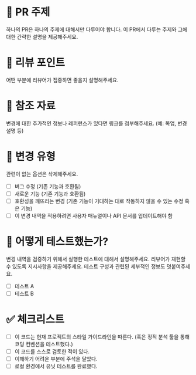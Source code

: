 # :dart: PR 주제

하나의 PR은 하나의 주제에 대해서만 다루어야 합니다. 이 PR에서 다루는 주제와 그에 대한 간략한 설명을 제공해주세요.

# :eyes: 리뷰 포인트

어떤 부분에 리뷰어가 집중하면 좋을지 설명해주세요.

# :link: 참조 자료

변경에 대한 추가적인 정보나 레퍼런스가 있다면 링크를 첨부해주세요. (예: 목업, 변경 설명 등)

# :wrench: 변경 유형

관련이 없는 옵션은 삭제해주세요.

- [ ] 버그 수정 (기존 기능과 호환됨)
- [ ] 새로운 기능 (기존 기능과 호환됨)
- [ ] 호환성을 깨뜨리는 변경 (기존 기능이 기대하는 대로 작동하지 않을 수 있는 수정 혹은 기능)
- [ ] 이 변경 내역을 적용하려면 사용자 매뉴얼이나 API 문서를 업데이트해야 함

# :test_tube: 어떻게 테스트했는가?

변경 내역을 검증하기 위해서 실행한 테스트에 대해서 설명해주세요. 리뷰어가 재현할 수 있도록 지시사항을 제공해주세요. 테스트 구성과 관련된 세부적인 정보도 덧붙여주세요.

- [ ] 테스트 A
- [ ] 테스트 B

# :white_check_mark: 체크리스트

- [ ] 이 코드는 현재 프로젝트의 스타일 가이드라인을 따른다. (혹은 정적 분석 툴을 통해 코딩 컨벤션을 테스트했다.)
- [ ] 이 코드를 스스로 검토한 적이 있다.
- [ ] 이해하기 어려운 부분에 주석을 달았다.
- [ ] 로컬 환경에서 유닛 테스트를 완료했다.
